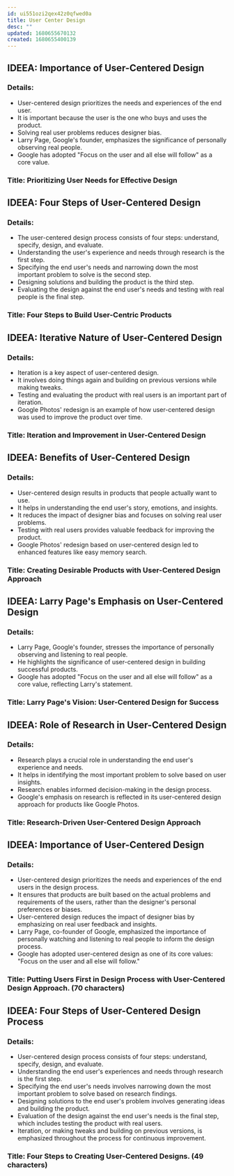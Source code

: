 ```yaml
---
id: ui551ozi2qex42z0qfwed0a
title: User Center Design
desc: ""
updated: 1680655670132
created: 1680655400139
---
```


## IDEEA: Importance of User-Centered Design

### Details:

- User-centered design prioritizes the needs and experiences of the end user.
- It is important because the user is the one who buys and uses the product.
- Solving real user problems reduces designer bias.
- Larry Page, Google's founder, emphasizes the significance of personally
  observing real people.
- Google has adopted "Focus on the user and all else will follow" as a core
  value.

### Title: Prioritizing User Needs for Effective Design

## IDEEA: Four Steps of User-Centered Design

### Details:

- The user-centered design process consists of four steps: understand, specify,
  design, and evaluate.
- Understanding the user's experience and needs through research is the first
  step.
- Specifying the end user's needs and narrowing down the most important problem
  to solve is the second step.
- Designing solutions and building the product is the third step.
- Evaluating the design against the end user's needs and testing with real
  people is the final step.

### Title: Four Steps to Build User-Centric Products

## IDEEA: Iterative Nature of User-Centered Design

### Details:

- Iteration is a key aspect of user-centered design.
- It involves doing things again and building on previous versions while making
  tweaks.
- Testing and evaluating the product with real users is an important part of
  iteration.
- Google Photos' redesign is an example of how user-centered design was used to
  improve the product over time.

### Title: Iteration and Improvement in User-Centered Design

## IDEEA: Benefits of User-Centered Design

### Details:

- User-centered design results in products that people actually want to use.
- It helps in understanding the end user's story, emotions, and insights.
- It reduces the impact of designer bias and focuses on solving real user
  problems.
- Testing with real users provides valuable feedback for improving the product.
- Google Photos' redesign based on user-centered design led to enhanced features
  like easy memory search.

### Title: Creating Desirable Products with User-Centered Design Approach

## IDEEA: Larry Page's Emphasis on User-Centered Design

### Details:

- Larry Page, Google's founder, stresses the importance of personally observing
  and listening to real people.
- He highlights the significance of user-centered design in building successful
  products.
- Google has adopted "Focus on the user and all else will follow" as a core
  value, reflecting Larry's statement.

### Title: Larry Page's Vision: User-Centered Design for Success

## IDEEA: Role of Research in User-Centered Design

### Details:

- Research plays a crucial role in understanding the end user's experience and
  needs.
- It helps in identifying the most important problem to solve based on user
  insights.
- Research enables informed decision-making in the design process.
- Google's emphasis on research is reflected in its user-centered design
  approach for products like Google Photos.

### Title: Research-Driven User-Centered Design Approach

## IDEEA: Importance of User-Centered Design

### Details:

- User-centered design prioritizes the needs and experiences of the end users in
  the design process.
- It ensures that products are built based on the actual problems and
  requirements of the users, rather than the designer's personal preferences or
  biases.
- User-centered design reduces the impact of designer bias by emphasizing on
  real user feedback and insights.
- Larry Page, co-founder of Google, emphasized the importance of personally
  watching and listening to real people to inform the design process.
- Google has adopted user-centered design as one of its core values: "Focus on
  the user and all else will follow."

### Title: Putting Users First in Design Process with User-Centered Design Approach. (70 characters)

## IDEEA: Four Steps of User-Centered Design Process

### Details:

- User-centered design process consists of four steps: understand, specify,
  design, and evaluate.
- Understanding the end user's experiences and needs through research is the
  first step.
- Specifying the end user's needs involves narrowing down the most important
  problem to solve based on research findings.
- Designing solutions to the end user's problem involves generating ideas and
  building the product.
- Evaluation of the design against the end user's needs is the final step, which
  includes testing the product with real users.
- Iteration, or making tweaks and building on previous versions, is emphasized
  throughout the process for continuous improvement.

### Title: Four Steps to Creating User-Centered Designs. (49 characters)

